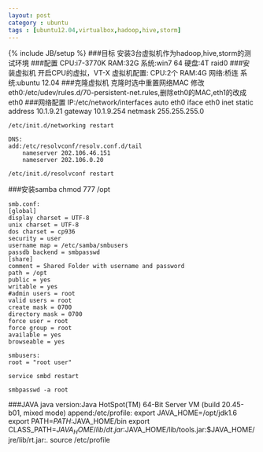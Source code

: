 ```yaml
---
layout: post
category : ubuntu
tags : [ubuntu12.04,virtualbox,hadoop,hive,storm]
---
```

{% include JB/setup %}
###目标
	安装3台虚拟机作为hadoop,hive,storm的测试环境
###配置
	CPU:i7-3770K
	RAM:32G
	系统:win7 64
	硬盘:4T raid0
###安装虚拟机
	开启CPU的虚拟，VT-X
	虚拟机配置:
		CPU:2个
		RAM:4G
		网络:桥连
		系统:ubuntu 12.04
###克隆虚拟机
	克隆时选中重置网络MAC
	修改eth0:/etc/udev/rules.d/70-persistent-net.rules,删除eth0的MAC,eth1的改成eth0
###网络配置
	IP:/etc/network/interfaces
	auto eth0
	iface eth0 inet static
	address 10.1.9.21
	gateway 10.1.9.254
	netmask 255.255.255.0
	
	/etc/init.d/networking restart
	
	DNS:
	add:/etc/resolvconf/resolv.conf.d/tail
		nameserver 202.106.46.151
		nameserver 202.106.0.20
		
	/etc/init.d/resolvconf restart
<!--more-->
###安装samba
	chmod 777 /opt
	
	smb.conf:
	[global]
	display charset = UTF-8                                                                                                                                                      
	unix charset = UTF-8                                                                                                                                                         
	dos charset = cp936
	security = user
	username map = /etc/samba/smbusers
	passdb backend = smbpasswd
	[share]                                                                                                                                                                      
	comment = Shared Folder with username and password                                                                                                                           
	path = /opt                                                                                                                                                                  
	public = yes                                                                                                                                                                 
	writable = yes                                                                                                                                                               
	#admin users = root                                                                                                                                                          
	valid users = root                                                                                                                                                           
	create mask = 0700                                                                                                                                                           
	directory mask = 0700                                                                                                                                                        
	force user = root                                                                                                                                                            
	force group = root                                                                                                                                                           
	available = yes                                                                                                                                                              
	browseable = yes
	
	smbusers:
	root = "root user"
	
	service smbd restart
	
	smbpasswd -a root
###JAVA
	java version:Java HotSpot(TM) 64-Bit Server VM (build 20.45-b01, mixed mode)
	append:/etc/profile:
		export JAVA_HOME=/opt/jdk1.6
		export PATH=$PATH:$JAVA_HOME/bin
		export CLASS_PATH=$JAVA_HOME/lib/dt.jar:$JAVA_HOME/lib/tools.jar:$JAVA_HOME/jre/lib/rt.jar:.
	source /etc/profile
